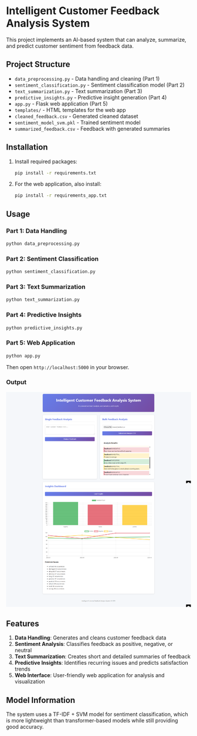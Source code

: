 # Intelligent Customer Feedback Analysis System

This project implements an AI-based system that can analyze, summarize, and predict customer sentiment from feedback data.

## Project Structure

*   `data_preprocessing.py` - Data handling and cleaning (Part 1)
*   `sentiment_classification.py` - Sentiment classification model (Part 2)
*   `text_summarization.py` - Text summarization (Part 3)
*   `predictive_insights.py` - Predictive insight generation (Part 4)
*   `app.py` - Flask web application (Part 5)
*   `templates/` - HTML templates for the web app
*   `cleaned_feedback.csv` - Generated cleaned dataset
*   `sentiment_model_svm.pkl` - Trained sentiment model
*   `summarized_feedback.csv` - Feedback with generated summaries

## Installation

1.  Install required packages:
    ```bash
    pip install -r requirements.txt
    ```
2.  For the web application, also install:
    ```bash
    pip install -r requirements_app.txt
    ```

## Usage

### Part 1: Data Handling
```bash
python data_preprocessing.py
```

### Part 2: Sentiment Classification
```bash
python sentiment_classification.py
```

### Part 3: Text Summarization
```bash
python text_summarization.py
```

### Part 4: Predictive Insights
```bash
python predictive_insights.py
```

### Part 5: Web Application
```bash
python app.py
```
Then open `http://localhost:5000` in your browser.

### Output
![Output](Output.png)

## Features

1.  **Data Handling**: Generates and cleans customer feedback data
2.  **Sentiment Analysis**: Classifies feedback as positive, negative, or neutral
3.  **Text Summarization**: Creates short and detailed summaries of feedback
4.  **Predictive Insights**: Identifies recurring issues and predicts satisfaction trends
5.  **Web Interface**: User-friendly web application for analysis and visualization

## Model Information

The system uses a TF-IDF + SVM model for sentiment classification, which is more lightweight than transformer-based models while still providing good accuracy.
